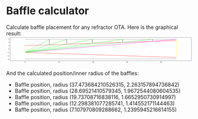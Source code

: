 # Baffle calculator
Calculate baffle placement for any refractor OTA.
Here is the graphical result:
![Baffle calculated](baffle.png)

And the calculated position/inner radius of the baffles:
- Baffle position, radius (37.473684210526315, 2.263157894736842)
- Baffle position, radius (28.69521410579345, 1.9672544080604535)
- Baffle position, radius (19.73708716838116, 1.6652950730914997)
- Baffle position, radius (12.298381077285741, 1.414552171144463)
- Baffle position, radius (7.107970809288662, 1.2395945216614155)
